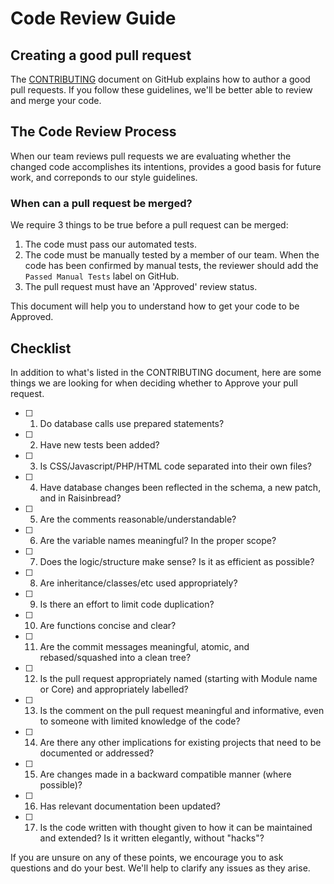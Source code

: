 # Code Review Guide

## Creating a good pull request

The [CONTRIBUTING](../../../CONTRIBUTING.md) document on GitHub explains how to author a good pull requests.
If you follow these guidelines, we'll be better able to review and merge your code.

## The Code Review Process
When our team reviews pull requests we are evaluating whether the changed code
accomplishes its intentions, provides a good basis for future work, and correponds
to our style guidelines.

### When can a pull request be merged?
We require 3 things to be true before a pull request can be merged:

1. The code must pass our automated tests.
2. The code must be manually tested by a member of our team. When the code has
been confirmed by manual tests, the reviewer should add the `Passed Manual Tests`
label on GitHub.
3. The pull request must have an 'Approved' review status.

This document will help you to understand how to get your code to be Approved.

## Checklist 

In addition to what's listed in the CONTRIBUTING document, here are some things we are
looking for when deciding whether to Approve your pull request.

- [ ] 1.  Do database calls use prepared statements?
- [ ] 2.  Have new tests been added?
- [ ] 3.  Is CSS/Javascript/PHP/HTML code separated into their own files?
- [ ] 4.  Have database changes been reflected in the schema, a new patch, and
in Raisinbread?
- [ ] 5.  Are the comments reasonable/understandable?
- [ ] 6.  Are the variable names meaningful? In the proper scope?
- [ ] 7.  Does the logic/structure make sense? Is it as efficient as possible?
- [ ] 8.  Are inheritance/classes/etc used appropriately?
- [ ] 9.  Is there an effort to limit code duplication?
- [ ] 10. Are functions concise and clear?
- [ ] 11. Are the commit messages meaningful, atomic, and rebased/squashed into a clean tree?
- [ ] 12. Is the pull request appropriately named (starting with Module name or Core) and appropriately labelled?
- [ ] 13. Is the comment on the pull request meaningful and informative, even to someone with limited knowledge of the code?
- [ ] 14. Are there any other implications for existing projects that need to be documented or addressed? 
- [ ] 15. Are changes made in a backward compatible manner (where possible)?
- [ ] 16. Has relevant documentation been updated?
- [ ] 17. Is the code written with thought given to how it can be maintained and extended? Is it written elegantly, without "hacks"?

If you are unsure on any of these points, we encourage you to ask questions and
do your best. We'll help to clarify any issues as they arise.
